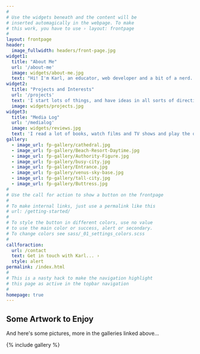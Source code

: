 ```yaml
---
#
# Use the widgets beneath and the content will be
# inserted automagically in the webpage. To make
# this work, you have to use › layout: frontpage
#
layout: frontpage
header:
  image_fullwidth: headers/front-page.jpg
widget1:
  title: "About Me"
  url: '/about-me'
  image: widgets/about-me.jpg
  text: "Hi! I'm Karl, an educator, web developer and a bit of a nerd. You can find a bit more about my background here, and my hobbies and interests elsewhere on the website."
widget2:
  title: "Projects and Interests"
  url: '/projects'
  text: 'I start lots of things, and have ideas in all sorts of directions, some of which I document in the pages here. Under the "Projects" menu you will find things I am currently working on; under "Interests" are things I have finished or information that I have collected'
  image: widgets/projects.jpg
widget3:
  title: "Media Log"
  url: '/medialog'
  image: widgets/reviews.jpg
  text: 'I read a lot of books, watch films and TV shows and play the odd computer game. I like to make a few notes on all the media I consume so I thought it might be nice to share these with you. You may not agree with my assessments, but that is fine!'
gallery:
  - image_url: fp-gallery/cathedral.jpg
  - image_url: fp-gallery/Beach-Resort-Daytime.jpg
  - image_url: fp-gallery/Authority-Figure.jpg
  - image_url: fp-gallery/busy-city.jpg
  - image_url: fp-gallery/Entrance.jpg
  - image_url: fp-gallery/venus-sky-base.jpg
  - image_url: fp-gallery/tall-city.jpg
  - image_url: fp-gallery/Buttress.jpg
#
# Use the call for action to show a button on the frontpage
#
# To make internal links, just use a permalink like this
# url: /getting-started/
#
# To style the button in different colors, use no value
# to use the main color or success, alert or secondary.
# To change colors see sass/_01_settings_colors.scss
#
callforaction:
  url: /contact
  text: Get in touch with Karl... ›
  style: alert
permalink: /index.html
#
# This is a nasty hack to make the navigation highlight
# this page as active in the topbar navigation
#
homepage: true
---
```


Some Artwork to Enjoy
-----



And here's some pictures, more in the galleries linked above...

{% include gallery %}


